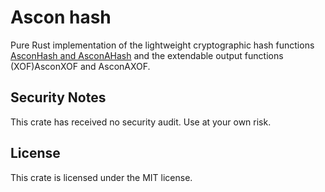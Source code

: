 # Ascon hash

Pure Rust implementation of the lightweight cryptographic hash functions [AsconHash and AsconAHash](https://ascon.iaik.tugraz.at) and the extendable output functions (XOF)AsconXOF and AsconAXOF.

## Security Notes

This crate has received no security audit. Use at your own risk.

## License

This crate is licensed under the MIT license.